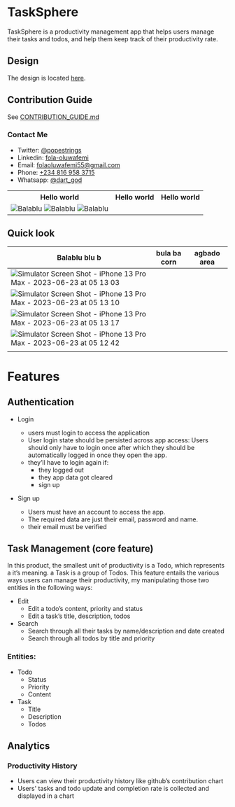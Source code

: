 # TaskSphere

TaskSphere is a productivity management app that helps users manage their tasks and todos, and help them keep track of
their productivity rate.

## Design

The design is
located [here](https://www.figma.com/file/sY1EuiCJTbcP6PsnNNizm1/TaskSphere?type=design&node-id=0%3A1&t=XVdUHzMx91fp8pzj-1).

## Contribution Guide

See [CONTRIBUTION_GUIDE.md](CONTRIBUTION_GUIDE.md)

### Contact Me

- Twitter: [@popestrings](https://twitter.com/popestrings)
- Linkedin: [fola-oluwafemi](https://linkedin.com/in/fola-oluwafemi)
- Email: [folaoluwafemi55@gmail.com](mailto:folaoluwafemi55@gmail.com)
- Phone: [+234 816 958 3715](tel:+2348169583715)
- Whatsapp: [@dart_god](https://wa.me/2348169583715)

<table>
    <tbody width=100%>
    <tr>
        <th>
            Hello world
        </th>
        <th>
            Hello world
        </th>
        <th>
            Hello world
        </th>
    </tr>
    <tr>
        <td>
            <img src="https://github.com/folaoluwafemi/task_sphere/assets/89414401/1c1ef098-7d91-471d-8767-0edd517283b5" alt="Balablu"></img>
            <img src="https://github.com/folaoluwafemi/task_sphere/assets/89414401/0d9e2583-5470-4c14-b5ce-484d803b4af1" alt="Balablu"></img>
            <img src="https://github.com/folaoluwafemi/task_sphere/assets/89414401/a13cbaa7-c5d5-42b1-ba49-93f6c880305f" alt="Balablu"></img>
        </td>
    </tr>
</table>


## Quick look
| Balablu blu b | bula ba corn  | agbado area   |
| ------------- | ------------- | ------------- |
| ![Simulator Screen Shot - iPhone 13 Pro Max - 2023-06-23 at 05 13 03](https://github.com/folaoluwafemi/task_sphere/assets/89414401/1c1ef098-7d91-471d-8767-0edd517283b5) |
![Simulator Screen Shot - iPhone 13 Pro Max - 2023-06-23 at 05 13 10](https://github.com/folaoluwafemi/task_sphere/assets/89414401/0d9e2583-5470-4c14-b5ce-484d803b4af1) |
| ![Simulator Screen Shot - iPhone 13 Pro Max - 2023-06-23 at 05 13 17](https://github.com/folaoluwafemi/task_sphere/assets/89414401/a13cbaa7-c5d5-42b1-ba49-93f6c880305f) |
| ![Simulator Screen Shot - iPhone 13 Pro Max - 2023-06-23 at 05 12 42](https://github.com/folaoluwafemi/task_sphere/assets/89414401/c53736d9-1ebf-4675-9e71-bde0b088cac9) |
|    |    |








# Features

## Authentication

* Login
    - users must login to access the application
    - User login state should be persisted across app access: Users should only have to login once after which they
      should be automatically logged in once they open the app.
    - they’ll have to login again if:
        * they logged out
        * they app data got cleared
        * sign up


* Sign up
    - Users must have an account to access the app.
    - The required data are just their email, password and name.
    - their email must be verified

## Task Management (core feature)

In this product, the smallest unit of productivity is a Todo, which represents a it’s meaning.
a Task is a group of Todos.
This feature entails the various ways users can manage their productivity, my manipulating those two entities in the
following ways:

* Edit
    * Edit a todo’s content, priority and status
    * Edit a task’s title, description, todos
* Search
    * Search through all their tasks by name/description and date created
    * Search through all todos by title and priority

### Entities:

* Todo
    * Status
    * Priority
    * Content
* Task
    * Title
    * Description
    * Todos

## Analytics
### Productivity History
- Users can view their productivity history like github’s contribution chart
- Users' tasks and todo update and completion rate is collected and displayed in a chart
